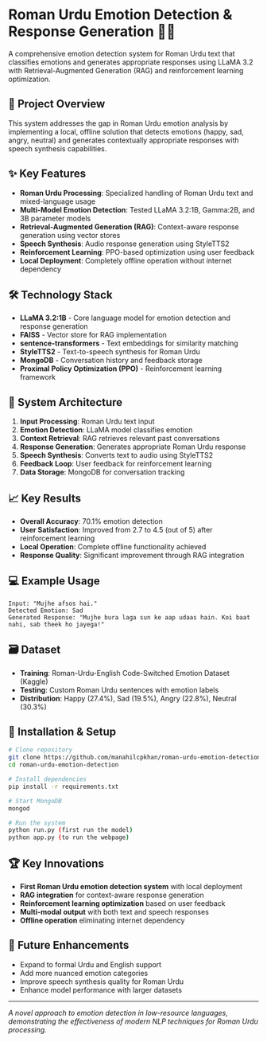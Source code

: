 # Roman Urdu Emotion Detection & Response Generation 🤖💬

A comprehensive emotion detection system for Roman Urdu text that classifies emotions and generates appropriate responses using LLaMA 3.2 with Retrieval-Augmented Generation (RAG) and reinforcement learning optimization.

## 🎯 Project Overview

This system addresses the gap in Roman Urdu emotion analysis by implementing a local, offline solution that detects emotions (happy, sad, angry, neutral) and generates contextually appropriate responses with speech synthesis capabilities.

## ✨ Key Features

- **Roman Urdu Processing**: Specialized handling of Roman Urdu text and mixed-language usage
- **Multi-Model Emotion Detection**: Tested LLaMA 3.2:1B, Gamma:2B, and 3B parameter models
- **Retrieval-Augmented Generation (RAG)**: Context-aware response generation using vector stores
- **Speech Synthesis**: Audio response generation using StyleTTS2
- **Reinforcement Learning**: PPO-based optimization using user feedback
- **Local Deployment**: Completely offline operation without internet dependency

## 🛠️ Technology Stack

- **LLaMA 3.2:1B** - Core language model for emotion detection and response generation
- **FAISS** - Vector store for RAG implementation
- **sentence-transformers** - Text embeddings for similarity matching
- **StyleTTS2** - Text-to-speech synthesis for Roman Urdu
- **MongoDB** - Conversation history and feedback storage
- **Proximal Policy Optimization (PPO)** - Reinforcement learning framework



## 🚀 System Architecture

1. **Input Processing**: Roman Urdu text input
2. **Emotion Detection**: LLaMA model classifies emotion
3. **Context Retrieval**: RAG retrieves relevant past conversations
4. **Response Generation**: Generates appropriate Roman Urdu response
5. **Speech Synthesis**: Converts text to audio using StyleTTS2
6. **Feedback Loop**: User feedback for reinforcement learning
7. **Data Storage**: MongoDB for conversation tracking

## 📈 Key Results

- **Overall Accuracy**: 70.1% emotion detection
- **User Satisfaction**: Improved from 2.7 to 4.5 (out of 5) after reinforcement learning
- **Local Operation**: Complete offline functionality achieved
- **Response Quality**: Significant improvement through RAG integration

## 💻 Example Usage

```
Input: "Mujhe afsos hai."
Detected Emotion: Sad
Generated Response: "Mujhe bura laga sun ke aap udaas hain. Koi baat nahi, sab theek ho jayega!"
```

## 🗃️ Dataset

- **Training**: Roman-Urdu-English Code-Switched Emotion Dataset (Kaggle)
- **Testing**: Custom Roman Urdu sentences with emotion labels
- **Distribution**: Happy (27.4%), Sad (19.5%), Angry (22.8%), Neutral (30.3%)

## 🔧 Installation & Setup

```bash
# Clone repository
git clone https://github.com/manahilcpkhan/roman-urdu-emotion-detection.git
cd roman-urdu-emotion-detection

# Install dependencies
pip install -r requirements.txt

# Start MongoDB
mongod

# Run the system
python run.py (first run the model)
python app.py (to run the webpage)
```

## 🏆 Key Innovations

- **First Roman Urdu emotion detection system** with local deployment
- **RAG integration** for context-aware response generation
- **Reinforcement learning optimization** based on user feedback
- **Multi-modal output** with both text and speech responses
- **Offline operation** eliminating internet dependency

## 🔮 Future Enhancements

- Expand to formal Urdu and English support
- Add more nuanced emotion categories
- Improve speech synthesis quality for Roman Urdu
- Enhance model performance with larger datasets

---

*A novel approach to emotion detection in low-resource languages, demonstrating the effectiveness of modern NLP techniques for Roman Urdu processing.*